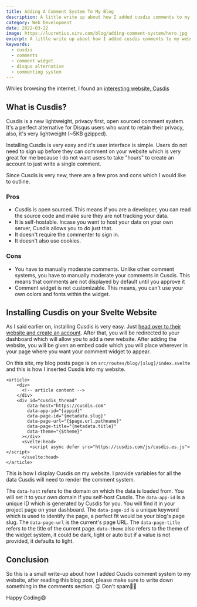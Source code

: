 ```yaml
---
title: Adding A Comment System To My Blog
description: A little write up about how I added cusdis comments to my website
category: Web Development
date: 2022-03-22
image: https://lucretius.sirv.com/blog/adding-comment-system/hero.jpg
excerpt: A little write up about how I added cusdis comments to my website
keywords: 
  - cusdis
  - comments
  - comment widget
  - disqus alternative
  - commenting system
---
```


<p class="intro">
    Whiles browsing the internet, I found an <a href="https://cusdis.com/" target="_blank">interesting website, Cusdis</a>
</p>

## What is Cusdis?

Cusdis is a new lightweight, privacy first, open sourced comment system. It's a perfect alternative for Disqus users who want to retain their privacy, also, it's very lightweight (~5KB gzipped).

Installing Cusdis is very easy and it's user interface is simple. Users do not need to sign up before they can comment on your website which is very great for me because I do not want users to take "hours" to create an account to just write a single comment.

Since Cusdis is very new, there are a few pros and cons which I would like to outline.

### Pros

* Cusdis is open sourced. This means if you are a developer, you can read the source code and make sure they are not tracking your data.
* It is self-hostable. 
  Incase you want to host your data on your own server, Cusdis allows you to do just that.
*  It doesn't require the commenter to sign in. 
*  It doesn't also use cookies.

### Cons

* You have to manually moderate comments.
Unlike other comment systems, you have to manually moderate your comments in Cusdis. This means that comments are not displayed by default until you approve it
* Comment widget is not customizable.
This means, you can't use your own colors and fonts within the widget.


## Installing Cusdis on your Svelte Website

As I said earlier on, installing Cusdis is very easy. Just [head over to their website and create an account](https://cusdis.com/). After that, you will be redirected to your dashboard which will allow you to add a new website. After adding the website, you will be given an embed code which you will place wherever in your page where you want your comment widget to appear.

On this site, my blog posts page is on `src/routes/blog/[slug]/index.svelte` and this is how I inserted Cusdis into my website.

```svelte
<article>
	<div>
	  <!-- article content -->
	</div>
	<div id="cusdis_thread"
		data-host="https://cusdis.com"
		data-app-id="{appid}"
		data-page-id="{metadata.slug}"
		data-page-url="{$page.url.pathname}"
		data-page-title="{metadata.title}"
		data-theme="{$theme}"
	  ></div>
	  <svelte:head>
	     <script async defer src="https://cusdis.com/js/cusdis.es.js"></script>
	  </svelte:head>
</article>
```

This is how I display Cusdis on my website. I provide variables for all the data Cusdis will need to render the comment system.

The `data-host` refers to the domain on which the data is loaded from. You will set it to your own domain if you self-host Cusdis.  The `data-app-id` is a unique ID which is generated by Cusdis for you. You will find it in your project page on your dashboard. The `data-page-id` is a unique keyword which is used to identify the page, a perfect fit would be your blog's page slug. The `data-page-url` is the current's page URL. The `data-page-title` refers to the title of the current page. `data-theme` also refers to the theme of the widget system, it could be dark, light or auto but if a value is not provided, it defaults to light.

## Conclusion

So this is a small write-up about how I added Cusdis comment system to my website, after reading this blog post, please make sure to write down something in the comments section. :wink:
Don't spam:guardsman:


Happy Coding:smile: 
